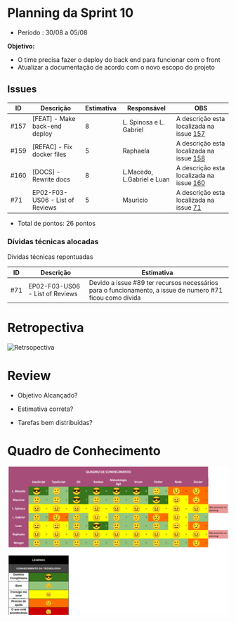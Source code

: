 # Planning da Sprint 10

- Período : 30/08 a 05/08

**Objetivo:**

- O time precisa fazer o deploy do back end para funcionar com o front
- Atualizar a documentação de acordo com o novo escopo do projeto

## Issues

| ID   | Descrição                       | Estimativa | Responsável                | OBS                                                                                               |
| ---- | ------------------------------- | ---------- | -------------------------- | ------------------------------------------------------------------------------------------------- |
| #157 | [FEAT] - Make back-end deploy   | 8          | L. Spinosa e L. Gabriel    | A descrição esta localizada na issue [157](https://github.com/fga-eps-mds/CollegeFlow/issues/157) |
| #159 | [REFAC] - Fix docker files      | 5          | Raphaela                   | A descrição esta localizada na issue [158](https://github.com/fga-eps-mds/CollegeFlow/issues/158) |
| #160 | [DOCS] - Rewrite docs           | 8          | L.Macedo, L.Gabriel e Luan | A descrição esta localizada na issue [160](https://github.com/fga-eps-mds/CollegeFlow/issues/160) |
| #71  | EP02-F03-US06 - List of Reviews | 5          | Mauricio                   | A descrição esta localizada na issue [71](https://github.com/fga-eps-mds/CollegeFlow/issues/71)   |

- Total de pontos: 26 pontos

### Dívidas técnicas alocadas

Dívidas técnicas repontuadas

| ID  | Descrição                       | Estimativa                                                                                                |
| --- | ------------------------------- | --------------------------------------------------------------------------------------------------------- |
| #71 | EP02-F03-US06 - List of Reviews | Devido a issue #89 ter recursos necessários para o funcionamento, a issue de numero #71 ficou como dívida |

# Retropectiva

![Retrsopectiva]()

# Review

- Objetivo Alcançado?

- Estimativa correta?

- Tarefas bem distribuidas?

# Quadro de Conhecimento

![Quadro de conhecimento](../img/gerenciamento/QuadroConhecimento/QuadroConhecimento10.png)
